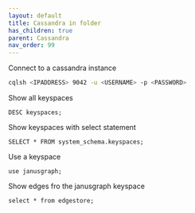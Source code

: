 ```yaml
---
layout: default
title: Cassandra in folder
has_children: true
parent: Cassandra
nav_order: 99
---
```


Connect to a cassandra instance  
```bash
cqlsh <IPADDRESS> 9042 -u <USERNAME> -p <PASSWORD>
```  
Show all keyspaces  
```cqlsh
DESC keyspaces;
```
Show keyspaces with select statement  
```cqlsh
SELECT * FROM system_schema.keyspaces;
```  
Use a keyspace  
```cqlsh
use janusgraph;
```  
Show edges fro the janusgraph keyspace  
```cqlsh
select * from edgestore;
```
